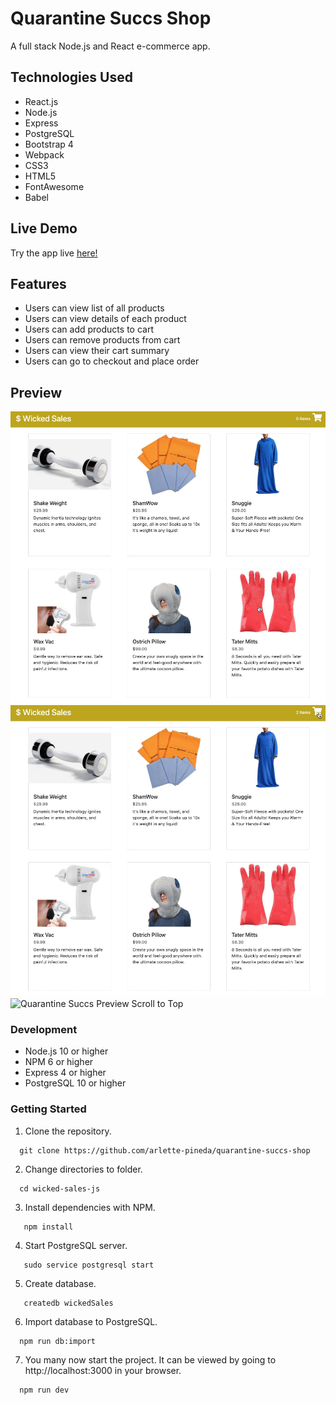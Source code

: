 # Quarantine Succs Shop
A full stack Node.js and React e-commerce app.

## Technologies Used
- React.js
- Node.js
- Express
- PostgreSQL
- Bootstrap 4
- Webpack
- CSS3
- HTML5
- FontAwesome
- Babel

## Live Demo
Try the app live [here!](https://wicked-sales.arlettepineda.com/)

## Features
- Users can view list of all products
- Users can view details of each product
- Users can add products to cart
- Users can remove products from cart
- Users can view their cart summary
- Users can go to checkout and place order

## Preview
![Quarantine Succs Preview Add to Cart](addToCart.gif "Quarantine Succs add to cart preview")
![Quarantine Succs Preview Checkout](checkout.gif "Quarantine Succs checkout preview")
![Quarantine Succs Preview Scroll to Top](scrollToTop.gif "Quarantine Succs scroll to top preview")

### Development
- Node.js 10 or higher
- NPM 6 or higher
- Express 4 or higher
- PostgreSQL 10 or higher

### Getting Started

1. Clone the repository.
  ```
    git clone https://github.com/arlette-pineda/quarantine-succs-shop
  ```
2. Change directories to folder.
  ```
    cd wicked-sales-js
  ```
3. Install dependencies with NPM.
  ```
     npm install
  ```
4. Start PostgreSQL server.
  ```
     sudo service postgresql start
  ```
5. Create database.
  ```
     createdb wickedSales
  ```
6. Import database to PostgreSQL.
  ```
    npm run db:import
  ```
7. You many now start the project. It can be viewed by going to http://localhost:3000 in your browser. 
  ```javascript
    npm run dev 
  ```

